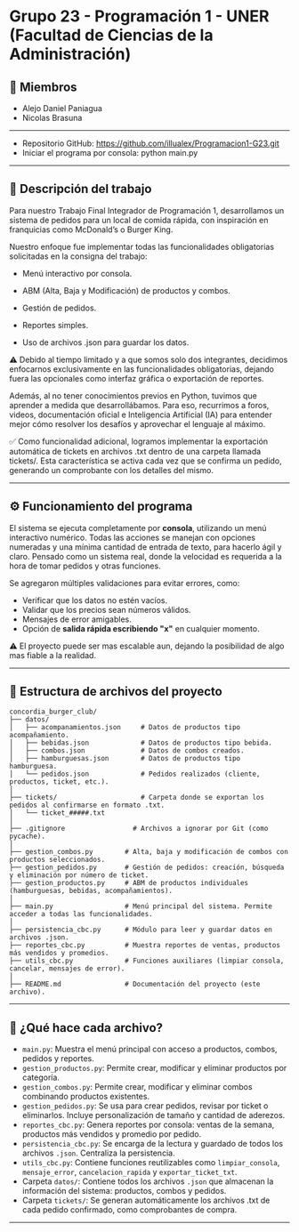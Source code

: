 # Grupo 23 - Programación 1 - UNER (Facultad de Ciencias de la Administración)

## 👥 Miembros

- Alejo Daniel Paniagua
- Nicolas Brasuna

---

- Repositorio GitHub: https://github.com/illualex/Programacion1-G23.git
- Iniciar el programa por consola: python main.py

---

## 📝 Descripción del trabajo

Para nuestro Trabajo Final Integrador de Programación 1, desarrollamos un sistema de pedidos para un local de comida rápida, con inspiración en franquicias como McDonald’s o Burger King.

Nuestro enfoque fue implementar todas las funcionalidades obligatorias solicitadas en la consigna del trabajo:

- Menú interactivo por consola.

- ABM (Alta, Baja y Modificación) de productos y combos.

- Gestión de pedidos.

- Reportes simples.

- Uso de archivos .json para guardar los datos.

⚠️ Debido al tiempo limitado y a que somos solo dos integrantes, decidimos enfocarnos exclusivamente en las funcionalidades obligatorias, dejando fuera las opcionales como interfaz gráfica o exportación de reportes.

Además, al no tener conocimientos previos en Python, tuvimos que aprender a medida que desarrollábamos. Para eso, recurrimos a foros, videos, documentación oficial e Inteligencia Artificial (IA) para entender mejor cómo resolver los desafíos y aprovechar el lenguaje al máximo.

✅ Como funcionalidad adicional, logramos implementar la exportación automática de tickets en archivos .txt dentro de una carpeta llamada tickets/. Esta característica se activa cada vez que se confirma un pedido, generando un comprobante con los detalles del mismo.

---

## ⚙️ Funcionamiento del programa

El sistema se ejecuta completamente por **consola**, utilizando un menú interactivo numérico. Todas las acciones se manejan con opciones numeradas y una mínima cantidad de entrada de texto, para hacerlo ágil y claro. Pensado como un sistema real, donde la velocidad es requerida a la hora de tomar pedidos y otras funciones.

Se agregaron múltiples validaciones para evitar errores, como:

- Verificar que los datos no estén vacíos.
- Validar que los precios sean números válidos.
- Mensajes de error amigables.
- Opción de **salida rápida escribiendo "x"** en cualquier momento.

⚠️ El proyecto puede ser mas escalable aun, dejando la posibilidad de algo mas fiable a la realidad.

---

## 📁 Estructura de archivos del proyecto

```text
concordia_burger_club/
├── datos/
│   ├── acompanamientos.json     # Datos de productos tipo acompañamiento.
│   ├── bebidas.json             # Datos de productos tipo bebida.
│   ├── combos.json              # Datos de combos creados.
│   ├── hamburguesas.json        # Datos de productos tipo hamburguesa.
│   └── pedidos.json             # Pedidos realizados (cliente, productos, ticket, etc.).
│
├── tickets/                     # Carpeta donde se exportan los pedidos al confirmarse en formato .txt.
│   └── ticket_#####.txt
│
├── .gitignore                 # Archivos a ignorar por Git (como pycache).
│
├── gestion_combos.py        # Alta, baja y modificación de combos con productos seleccionados.
├── gestion_pedidos.py       # Gestión de pedidos: creación, búsqueda y eliminación por número de ticket.
├── gestion_productos.py     # ABM de productos individuales (hamburguesas, bebidas, acompañamientos).
│
├── main.py                  # Menú principal del sistema. Permite acceder a todas las funcionalidades.
│
├── persistencia_cbc.py      # Módulo para leer y guardar datos en archivos .json.
├── reportes_cbc.py          # Muestra reportes de ventas, productos más vendidos y promedios.
├── utils_cbc.py             # Funciones auxiliares (limpiar consola, cancelar, mensajes de error).
│
├── README.md                # Documentación del proyecto (este archivo).
```

---

## 🔎 ¿Qué hace cada archivo?

- `main.py`: Muestra el menú principal con acceso a productos, combos, pedidos y reportes.
- `gestion_productos.py`: Permite crear, modificar y eliminar productos por categoría.
- `gestion_combos.py`: Permite crear, modificar y eliminar combos combinando productos existentes.
- `gestion_pedidos.py`: Se usa para crear pedidos, revisar por ticket o eliminarlos. Incluye personalización de tamaño y cantidad de aderezos.
- `reportes_cbc.py`: Genera reportes por consola: ventas de la semana, productos más vendidos y promedio por pedido.
- `persistencia_cbc.py`: Se encarga de la lectura y guardado de todos los archivos `.json`. Centraliza la persistencia.
- `utils_cbc.py`: Contiene funciones reutilizables como `limpiar_consola`, `mensaje_error`, `cancelacion_rapida` y `exportar_ticket_txt`.
- Carpeta `datos/`: Contiene todos los archivos `.json` que almacenan la información del sistema: productos, combos y pedidos.
- Carpeta `tickets/`: Se generan automáticamente los archivos .txt de cada pedido confirmado, como comprobantes de compra.

---
